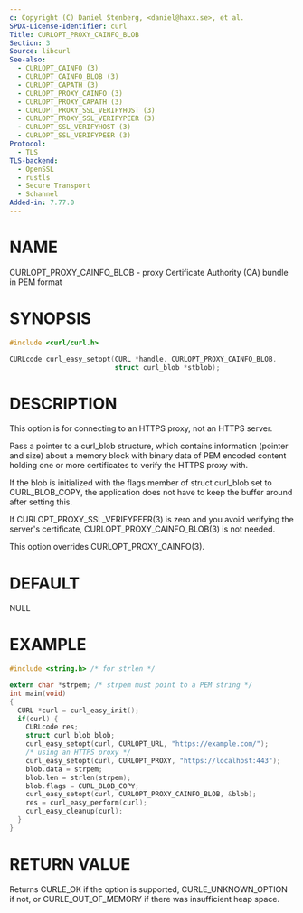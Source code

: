 ```yaml
---
c: Copyright (C) Daniel Stenberg, <daniel@haxx.se>, et al.
SPDX-License-Identifier: curl
Title: CURLOPT_PROXY_CAINFO_BLOB
Section: 3
Source: libcurl
See-also:
  - CURLOPT_CAINFO (3)
  - CURLOPT_CAINFO_BLOB (3)
  - CURLOPT_CAPATH (3)
  - CURLOPT_PROXY_CAINFO (3)
  - CURLOPT_PROXY_CAPATH (3)
  - CURLOPT_PROXY_SSL_VERIFYHOST (3)
  - CURLOPT_PROXY_SSL_VERIFYPEER (3)
  - CURLOPT_SSL_VERIFYHOST (3)
  - CURLOPT_SSL_VERIFYPEER (3)
Protocol:
  - TLS
TLS-backend:
  - OpenSSL
  - rustls
  - Secure Transport
  - Schannel
Added-in: 7.77.0
---
```


# NAME

CURLOPT_PROXY_CAINFO_BLOB - proxy Certificate Authority (CA) bundle in PEM format

# SYNOPSIS

~~~c
#include <curl/curl.h>

CURLcode curl_easy_setopt(CURL *handle, CURLOPT_PROXY_CAINFO_BLOB,
                          struct curl_blob *stblob);
~~~

# DESCRIPTION

This option is for connecting to an HTTPS proxy, not an HTTPS server.

Pass a pointer to a curl_blob structure, which contains information (pointer
and size) about a memory block with binary data of PEM encoded content holding
one or more certificates to verify the HTTPS proxy with.

If the blob is initialized with the flags member of struct curl_blob set to
CURL_BLOB_COPY, the application does not have to keep the buffer around after
setting this.

If CURLOPT_PROXY_SSL_VERIFYPEER(3) is zero and you avoid verifying the
server's certificate, CURLOPT_PROXY_CAINFO_BLOB(3) is not needed.

This option overrides CURLOPT_PROXY_CAINFO(3).

# DEFAULT

NULL

# EXAMPLE

~~~c
#include <string.h> /* for strlen */

extern char *strpem; /* strpem must point to a PEM string */
int main(void)
{
  CURL *curl = curl_easy_init();
  if(curl) {
    CURLcode res;
    struct curl_blob blob;
    curl_easy_setopt(curl, CURLOPT_URL, "https://example.com/");
    /* using an HTTPS proxy */
    curl_easy_setopt(curl, CURLOPT_PROXY, "https://localhost:443");
    blob.data = strpem;
    blob.len = strlen(strpem);
    blob.flags = CURL_BLOB_COPY;
    curl_easy_setopt(curl, CURLOPT_PROXY_CAINFO_BLOB, &blob);
    res = curl_easy_perform(curl);
    curl_easy_cleanup(curl);
  }
}
~~~

# RETURN VALUE

Returns CURLE_OK if the option is supported, CURLE_UNKNOWN_OPTION if not, or
CURLE_OUT_OF_MEMORY if there was insufficient heap space.
